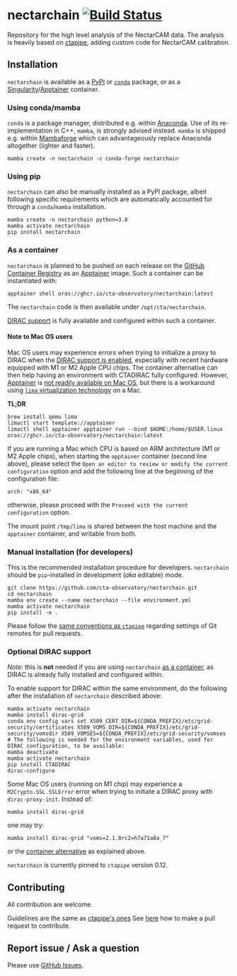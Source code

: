# nectarchain [![Build Status](https://github.com/cta-observatory/nectarchain/workflows/CI/badge.svg?branch=master)](https://github.com/cta-observatory/nectarchain/actions?query=workflow%3ACI+branch%3Amaster)

Repository for the high level analysis of the NectarCAM data.
The analysis is heavily based on [ctapipe](https://github.com/cta-observatory/ctapipe), adding custom code for NectarCAM calibration.

## Installation

`nectarchain` is available as a [PyPI](https://pypi.org/project/nectarchain/) or [`conda`](https://anaconda.org/conda-forge/nectarchain) package, or as a [Singularity](https://apptainer.org/news/community-announcement-20211130/)/[Apptainer](https://apptainer.org/) container.

### Using conda/mamba

`conda` is a package manager, distributed e.g. within [Anaconda](https://www.anaconda.com/products/distribution). Use of its re-implementation in C++, `mamba`, is strongly advised instead. `mamba` is shipped e.g. within [Mambaforge](https://mamba.readthedocs.io/en/latest/installation.html) which can advantageously replace Anaconda altogether (lighter and faster).

```shell
mamba create -n nectarchain -c conda-forge nectarchain
```

### Using pip

`nectarchain` can also be manually installed as a PyPI package, albeit following specific requirements which are automatically accounted for through a `conda`/`mamba` installation.

```shell
mamba create -n nectarchain python=3.8
mamba activate nectarchain
pip install nectarchain
```

### As a container

`nectarchain` is planned to be pushed on each release on the [GitHub Container Registry](ghcr.io) as an [Apptainer](https://apptainer.org/) image. Such a container can be instantiated with:

```shell
apptainer shell oras://ghcr.io/cta-observatory/nectarchain:latest
```

The `nectarchain` code is then available under `/opt/cta/nectarchain`.

[DIRAC support](#optinal-dirac-support) is fully available and configured within such a container.

#### Note to Mac OS users

Mac OS users may experience errors when trying to initialize a proxy to DIRAC when the [DIRAC support is enabled](#optional-dirac-support), especially with recent hardware equipped with M1 or M2 Apple CPU chips. The container alternative can then help having an environment with CTADIRAC fully configured. However, [Apptainer](https://apptainer.org/) is [not readily available on Mac OS](https://apptainer.org/docs/admin/main/installation.html#mac), but there is a workaround using [`lima` virtualization technology](https://lima-vm.io/) on a Mac.

**TL;DR**

```shell
brew install qemu lima
limactl start template://apptainer
limactl shell apptainer apptainer run --bind $HOME:/home/$USER.linux oras://ghcr.io/cta-observatory/nectarchain:latest
```

If you are running a Mac which CPU is based on ARM architecture (M1 or M2 Apple chips), when starting the `apptainer` container (second line above), please select the `Open an editor to review or modify the current configuration` option and add the following line at the beginning of the configuration file:
```shell
arch: "x86_64"
```
otherwise, please proceed with the `Proceed with the current configuration` option.

The mount point `/tmp/lima` is shared between the host machine and the `apptainer` container, and writable from both.

### Manual installation (for developers)

This is the recommended installation procedure for developers. `nectarchain` should be `pip`-installed in development (_aka_ editable) mode.

```shell
git clone https://github.com/cta-observatory/nectarchain.git
cd nectarchain
mamba env create --name nectarchain --file environment.yml
mamba activate nectarchain
pip install -e .
```

Please follow the [same conventions as `ctapipe`](https://cta-observatory.github.io/ctapipe/getting_started/index.html#developing-a-new-feature-or-code-change) regarding settings of Git remotes for pull requests.

### Optional DIRAC support

_Note_: this is **not** needed if you are using `nectarchain` [as a container](#as-a-container), as DIRAC is already fully installed and configured within.

To enable support for DIRAC within the same environment, do the following after the installation of `nectarchain` described above:

```shell
mamba activate nectarchain 
mamba install dirac-grid
conda env config vars set X509_CERT_DIR=${CONDA_PREFIX}/etc/grid-security/certificates X509_VOMS_DIR=${CONDA_PREFIX}/etc/grid-security/vomsdir X509_VOMSES=${CONDA_PREFIX}/etc/grid-security/vomses
# The following is needed for the environment variables, used for DIRAC configuration, to be available:
mamba deactivate
mamba activate nectarchain
pip install CTADIRAC
dirac-configure
```

Some Mac OS users (running on M1 chip) may experience a `M2Crypto.SSL.SSLError` error when trying to initiate a DIRAC proxy with `dirac-proxy-init`. Instead of:
```shell
mamba install dirac-grid
```
one may try:
```shell
mamba install dirac-grid "voms=2.1.0rc2=h7a71a8a_7"
```
or the [container alternative](#note-to-mac-os-users) as explained above.

`nectarchain` is currently pinned to `ctapipe` version 0.12.

## Contributing

All contribution are welcome.

Guidelines are the same as [ctapipe's ones](https://cta-observatory.github.io/ctapipe/development/index.html)
See [here](https://cta-observatory.github.io/ctapipe/development/pullrequests.html) how to make a pull request to contribute.


## Report issue / Ask a question

Please use [GitHub Issues](https://github.com/cta-observatory/nectarchain/issues).
